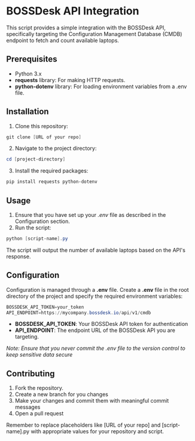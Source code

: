 ﻿# BOSSDesk API Integration

This script provides a simple integration with the BOSSDesk API, specifically targeting the Configuration Management Database (CMDB) endpoint to fetch and count available laptops.

## Prerequisites
- Python 3.x
- **requests** library: For making HTTP requests.
- **python-dotenv** library: For loading environment variables from a .env file.

## Installation

1. Clone this repository:
```powershell
git clone [URL of your repo]
```
2. Navigate to the project directory:
```powershell
cd [project-directory]
```
3. Install the required packages:
```powershell
pip install requests python-dotenv
```
## Usage

1. Ensure that you have set up your *.env* file as described in the Configuration section.
2. Run the script:
   
```powershell
python [script-name].py
```
The script will output the number of available laptops based on the API's response.

## Configuration

Configuration is managed through a **.env** file. Create a **.env** file in the root directory of the project and specify the required environment variables:
```powershell
BOSSDESK_API_TOKEN=your_token
API_ENDPOINT=https://mycompany.bossdesk.io/api/v1/cmdb
```
- **BOSSDESK_API_TOKEN**: Your BOSSDesk API token for authentication
- **API_ENDPOINT**: The endpoint URL of the BOSSDesk API you are targeting.

*Note: Ensure that you never commit the .env file to the version control to keep sensitive data secure*

## Contributing 

1. Fork the repository.
2. Create a new branch for you changes
3. Make your changes and commit them with meaningful commit messages
4. Open a pull request

Remember to replace placeholders like [URL of your repo] and [script-name].py with appropriate values for your repository and script.
